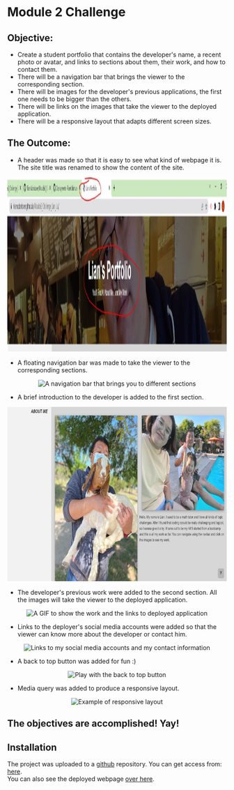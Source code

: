 # Module 2 Challenge

## Objective:
* Create a student portfolio that contains the developer's name, a recent photo or avatar, and links to sections about them, their work, and how to contact them.
* There will be a navigation bar that brings the viewer to the corresponding section.
* There will be images for the developer's previous applications, the first one needs to be bigger than the others.
* There will be links on the images that take the viewer to the deployed application.
* There will be a responsive layout that adapts different screen sizes.

## The Outcome:
* A header was made so that it is easy to see what kind of webpage it is. The site title was renamed to show the content of the site.

<div align="center">
<img src="assets/images/header.JPG" alt="The header of the webpage" title="Click for bigger image" height="400">
</br>
</div>


* A floating navigation bar was made to take the viewer to the corresponding sections.

<div align="center">
<img src="assets/images/nav.gif" alt="A navigation bar that brings you to different sections" height="400">
</br>
</div>


* A brief introduction to the developer is added to the first section.

<div align="center">
<img src="assets/images/aboutme.jpg" alt="Some photos and texts about me" title="Click for bigger image" height="400">
</br>
</div>


* The developer's previous work were added to the second section. All the images will take the viewer to the deployed application.

<div align="center">
<img src="assets/images/work.gif" alt="A GIF to show the work and the links to deployed application" height="400">
</br>
</div>


* Links to the deployer's social media accounts were added so that the viewer can know more about the developer or contact him.

<div align="center">
<img src="assets/images/contact.gif" alt="Links to my social media accounts and my contact information" height="400">
</br>
</div>


* A back to top button was added for fun :)

<div align="center">
<img src="assets/images/back2top.gif" alt="Play with the back to top button" height="400">
</br>
</div>


* Media query was added to produce a responsive layout.

<div align="center">
<img src="assets/images/responsive.gif" alt="Example of responsive layout" height="400">
</br>
</div>

## The objectives are accomplished! Yay! 


## Installation

The project was uploaded to a [github](https://github.com/) repository. You can get access from: [here](https://github.com/RicenUdonLover/Moulde2_Challenge_Lian_Liu).
</br>
You can also see the deployed webpage [over here](https://ricenudonlover.github.io/Moulde2_Challenge_Lian_Liu/).
